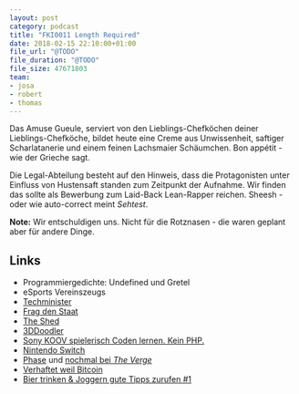 ```yaml
---
layout: post
category: podcast
title: "FKI0011 Length Required"
date: 2018-02-15 22:10:00+01:00
file_url: "@TODO"
file_duration: "@TODO"
file_size: 47671803
team:
- josa
- robert
- thomas
---
```


Das Amuse Gueule, serviert von den Lieblings-Chefköchen deiner Lieblings-Chefköche, bildet heute eine Creme aus Unwissenheit, saftiger Scharlatanerie und einem feinen Lachsmaier Schäumchen. Bon appétit - wie der Grieche sagt.

Die Legal-Abteilung besteht auf den Hinweis, dass die Protagonisten unter Einfluss von Hustensaft standen zum Zeitpunkt der Aufnahme. Wir finden das sollte als Bewerbung zum Laid-Back Lean-Rapper reichen. Sheesh - oder wie auto-correct meint _Sehtest_.

__Note:__ Wir entschuldigen uns. Nicht für die Rotznasen - die waren geplant aber für andere Dinge.

## Links

- Programmiergedichte: Undefined und Gretel
- eSports Vereinszeugs
- [Techminister](https://t3n.de/news/petition-digitalminister-948569/)
- [Frag den Staat](https://fragdenstaat.de)
- [The Shed](https://youtu.be/bqPARIKHbN8)
- [3DDoodler](https://www.theverge.com/circuitbreaker/2018/2/15/17016608/3doodler-start-stem-series-hexbug)
- [Sony KOOV spielerisch Coden lernen. Kein PHP.](https://www.theverge.com/2018/2/14/17012676/sony-koov-stem-toy-coding-kit-robotics)
- [Nintendo Switch](https://www.golem.de/news/nintendo-labo-switch-plus-pappe-1801-132225.html)
- [Phase](https://www.phase-project.com/) und [nochmal bei _The Verge_](https://www.theverge.com/2018/2/11/16961604/phase-mwm-vinyl-tonearm-turntable-scratch-namm)
- [Verhaftet weil Bitcoin](https://www.golem.de/news/supercomputer-atomwissenschaftler-bei-bitcoin-mining-erwischt-1802-132700.html)
- [Bier trinken & Joggern gute Tipps zurufen #1](https://www.facebook.com/events/341575969674822/)
